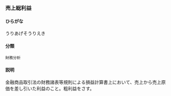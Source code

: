 <div style="display:none;">

## [あ行](securities-terms?id=あ行)

</div>

### 売上総利益

#### ひらがな

うりあげそうりえき

#### 分類

`財務分析`

#### 説明

金融商品取引法の財務諸表等規則による損益計算書上において、売上から売上原価を差し引いた利益のこと。粗利益をさす。

<div style="display:none;">

## [か行](securities-terms?id=か行)
## [さ行](securities-terms?id=さ行)
## [た行](securities-terms?id=た行)
## [な行](securities-terms?id=な行)
## [は行](securities-terms?id=は行)
## [ま行](securities-terms?id=ま行)
## [や行](securities-terms?id=や行)
## [ら行](securities-terms?id=ら行)
## [わ行](securities-terms?id=わ行)
## [英数字・記号](securities-terms?id=英数字・記号)

</div>

